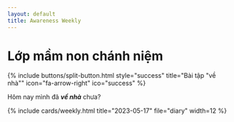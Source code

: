 ```yaml
---
layout: default
title: Awareness Weekly
---
```


<h1 class="h3 mb-2 text-gray-800">Lớp mầm non chánh niệm</h1>

{% include buttons/split-button.html style="success" title="Bài tập \"về nhà\"" icon="fa-arrow-right" ico="success" %}

<p class="mb-4">Hôm nay mình đã <b><i>về nhà</i></b> chưa?</p>

<div class="row">
{% include cards/weekly.html title="2023-05-17" file="diary" width=12 %}
</div>
